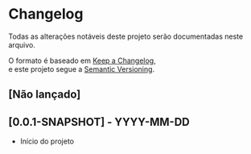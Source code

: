 # Changelog

Todas as alterações notáveis deste projeto serão documentadas neste arquivo.

O formato é baseado em [Keep a Changelog](https://keepachangelog.com/en/1.0.0/),  
e este projeto segue a [Semantic Versioning](https://semver.org/spec/v2.0.0.html).

## [Não lançado]


## [0.0.1-SNAPSHOT] - YYYY-MM-DD
- Início do projeto

